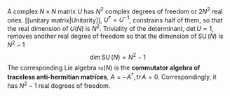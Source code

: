 A complex $N \times N$ matrix $U$ has $N^{2}$ complex degrees of freedom or $2 N^{2}$ real ones. [[unitary matrix|Unitarity]], $U^{\dagger}=U^{-1}$, constrains half of them, so that the real dimension of $U(N)$ is $N^{2}$. Triviality of the determinant, $\operatorname{det} U=1$, removes another real degree of freedom so that the dimension of $\operatorname{SU}(N)$ is $N^{2}-1$
$$
\operatorname{dim} \operatorname{SU}(N)=N^{2}-1
$$
The corresponding Lie algebra $\mathfrak{s u}(N)$ is the **commutator algebra of traceless anti-hermitian matrices**, $A=-A^{\dagger}, \operatorname{tr} A=0$. Correspondingly, it has $N^{2}-1$ real degrees of freedom.